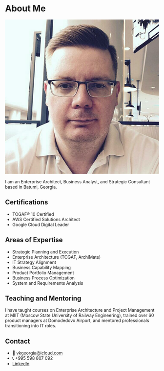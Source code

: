 # About Me

![Valerii Korobeinikov](../images/108.jpg)

I am an Enterprise Architect, Business Analyst, and Strategic Consultant based in Batumi, Georgia.

## Certifications

- TOGAF® 10 Certified
- AWS Certified Solutions Architect
- Google Cloud Digital Leader

## Areas of Expertise

- Strategic Planning and Execution
- Enterprise Architecture (TOGAF, ArchiMate)
- IT Strategy Alignment
- Business Capability Mapping
- Product Portfolio Management
- Business Process Optimization
- System and Requirements Analysis

## Teaching and Mentoring

I have taught courses on Enterprise Architecture and Project Management at MIIT (Moscow State University of Railway Engineering), trained over 60 product managers at Domodedovo Airport, and mentored professionals transitioning into IT roles.

## Contact

- 📧 vkgeorgia@icloud.com  
- 📞 +995 598 807 092  
- [LinkedIn](https://www.linkedin.com/in/valeriikorobeinikov)
